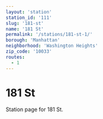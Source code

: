 ```yaml
---
layout: 'station'
station_id: '111'
slug: '181-st'
name: '181 St'
permalink: '/stations/181-st-1/'
borough: 'Manhattan'
neighborhood: 'Washington Heights'
zip_code: '10033'
routes:
  - 1
---
```

# 181 St

Station page for 181 St.
